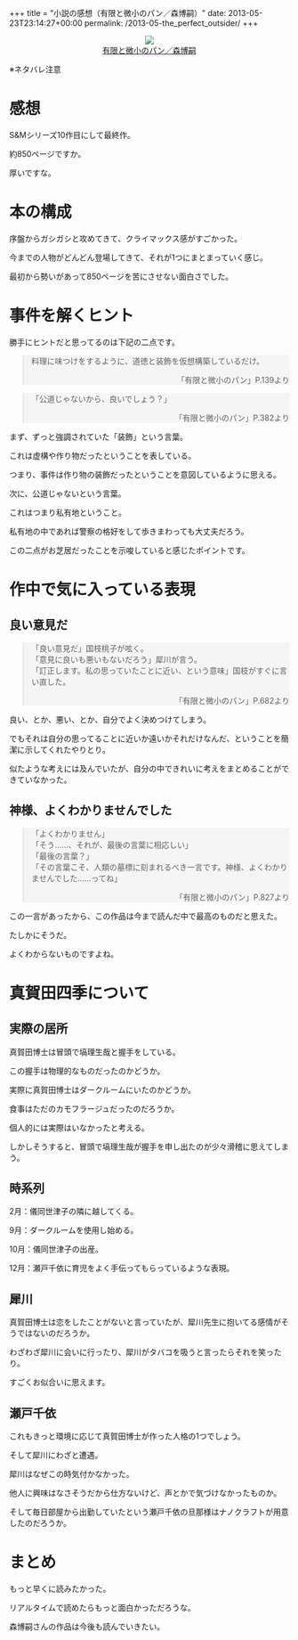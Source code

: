 +++
title = "小説の感想（有限と微小のパン／森博嗣）"
date: 2013-05-23T23:14:27+00:00
permalink: /2013-05-the_perfect_outsider/
+++
<div style="text-align: center;">
  <a href="http://www.amazon.co.jp/gp/product/4062732947/ref=as_li_ss_il?ie=UTF8&#038;camp=247&#038;creative=7399&#038;creativeASIN=4062732947&#038;linkCode=as2&#038;tag=5000164-22"><img border="0" src="http://ws-fe.amazon-adsystem.com/widgets/q?_encoding=UTF8&#038;ASIN=4062732947&#038;Format=_SL160_&#038;ID=AsinImage&#038;MarketPlace=JP&#038;ServiceVersion=20070822&#038;WS=1&#038;tag=5000164-22" /><br /><span>有限と微小のパン／森博嗣</span></a><img src="http://ir-jp.amazon-adsystem.com/e/ir?t=5000164-22&#038;l=as2&#038;o=9&#038;a=4062732947" width="1" height="1" border="0" alt="" style="border:none !important; margin:0px !important;" />
</div>

※ネタバレ注意

# 感想

S&Mシリーズ10作目にして最終作。
  
約850ページですか。
  
厚いですな。

# 本の構成

序盤からガシガシと攻めてきて、クライマックス感がすごかった。
  
今までの人物がどんどん登場してきて、それが1つにまとまっていく感じ。
  
最初から勢いがあって850ページを苦にさせない面白さでした。

# 事件を解くヒント

勝手にヒントだと思ってるのは下記の二点です。
  


<blockquote style="background: rgba(245, 245, 245, 1);">
  <p>
    料理に味つけをするように、道徳と装飾を仮想構築しているだけ。
  </p>
  
  <div style="text-align: right;">
    「有限と微小のパン」P.139より
  </div>
</blockquote>



<blockquote style="background: rgba(245, 245, 245, 1);">
  <p>
    「公道じゃないから、良いでしょう？」
  </p>
  
  <div style="text-align: right;">
    「有限と微小のパン」P.382より
  </div>
</blockquote>

まず、ずっと強調されていた「装飾」という言葉。
  
これは虚構や作り物だったということを表している。
  
つまり、事件は作り物の装飾だったということを意図しているように思える。
  

  
次に、公道じゃないという言葉。
  
これはつまり私有地ということ。
  
私有地の中であれば警察の格好をして歩きまわっても大丈夫だろう。
  

  
この二点がお芝居だったことを示唆していると感じたポイントです。

# 作中で気に入っている表現

## 良い意見だ

<blockquote style="background: rgba(245, 245, 245, 1);">
  <p>
    「良い意見だ」国枝桃子が呟く。<br /> 「意見に良いも悪いもないだろう」犀川が言う。<br /> 「訂正します。私の思っていたことに近い、という意味」国枝がすぐに言い直した。
  </p>
  
  <div style="text-align: right;">
    「有限と微小のパン」P.682より
  </div>
</blockquote>

良い、とか、悪い、とか、自分でよく決めつけてしまう。
  
でもそれは自分の思ってることに近いか遠いかそれだけなんだ、ということを簡潔に示してくれたやりとり。
  
似たような考えには及んでいたが、自分の中できれいに考えをまとめることができていなかった。

## 神様、よくわかりませんでした

<blockquote style="background: rgba(245, 245, 245, 1);">
  <p>
    「よくわかりません」<br /> 「そう……、それが、最後の言葉に相応しい」<br /> 「最後の言葉？」<br /> 「その言葉こそ、人類の墓標に刻まれるべき一言です。神様、よくわかりませんでした……ってね」
  </p>
  
  <div style="text-align: right;">
    「有限と微小のパン」P.827より
  </div>
</blockquote>

この一言があったから、この作品は今まで読んだ中で最高のものだと思えた。
  
たしかにそうだ。
  
よくわからないものですよね。

# 真賀田四季について

## 実際の居所

真賀田博士は冒頭で塙理生哉と握手をしている。
  
この握手は物理的なものだったのかどうか。
  
実際に真賀田博士はダークルームにいたのかどうか。
  
食事はただのカモフラージュだったのだろうか。
  
個人的には実際はいなかったと考える。
  
しかしそうすると、冒頭で塙理生哉が握手を申し出たのが少々滑稽に思えてしまう。

## 時系列

2月：儀同世津子の隣に越してくる。
  
9月：ダークルームを使用し始める。
  
10月：儀同世津子の出産。
  
12月：瀬戸千依に育児をよく手伝ってもらっているような表現。

## 犀川

真賀田博士は恋をしたことがないと言っていたが、犀川先生に抱いてる感情がそうではないのだろうか。
  
わざわざ犀川に会いに行ったり、犀川がタバコを吸うと言ったらそれを笑ったり。
  
すごくお似合いに思えます。

## 瀬戸千依

これもきっと環境に応じて真賀田博士が作った人格の1つでしょう。
  
そして犀川にわざと遭遇。
  
犀川はなぜこの時気付かなかった。
  
他人に興味はなさそうだから仕方ないけど、声とかで気づけなかったものか。
  
そして毎日部屋から出勤していたという瀬戸千依の旦那様はナノクラフトが用意したのだろうか。

# まとめ

もっと早くに読みたかった。
  
リアルタイムで読めたらもっと面白かっただろうな。
  
森博嗣さんの作品は今後も読んでいきたい。